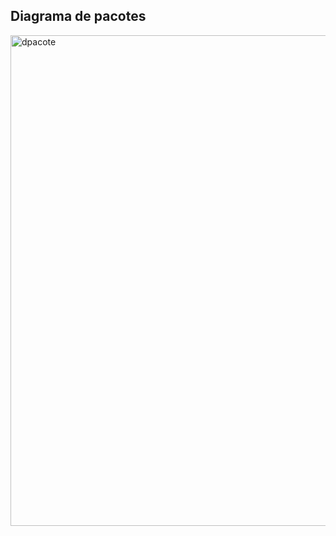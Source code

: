 ## Diagrama de pacotes
<img width="1354" height="785" alt="dpacote" src="https://github.com/user-attachments/assets/b672f8ee-571d-4790-9f8b-bd7ca0f08e70" />
